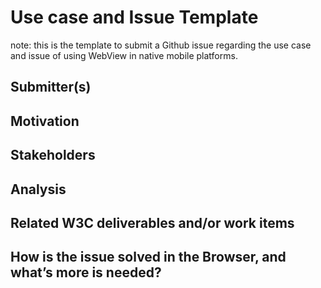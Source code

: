 # Use case and Issue Template

note: this is the template to submit a Github issue regarding the use case and issue of using WebView in native mobile  platforms.

## Submitter(s)

## Motivation

## Stakeholders

## Analysis

## Related W3C deliverables and/or work items

## How is the issue solved in the Browser, and what’s more is needed?
